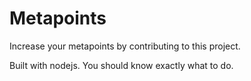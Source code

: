 # Metapoints

Increase your metapoints by contributing to this project.

Built with nodejs. You should know exactly what to do.
